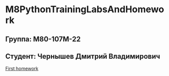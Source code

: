 # M8PythonTrainingLabsAndHomework
## Группа: М80-107М-22
## Студент: Чернышев Дмитрий Владимирович
[First homework](https://github.com/B3aRrrr/M8PythonTrainingLabsAndHomework/blob/main/main.py)
